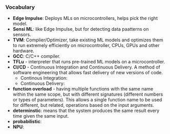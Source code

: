 ### Vocabulary
- **Edge Impulse**: Deploys MLs on microcontrollers, helps pick the right model.
- **Sensi ML**: like Edge Impulse, but for detecting data paatterns on sensors.
- **TVM**: Complier/Optimizer, take existing ML models and optimizes them to run extremely efficiently on microcontroller, CPUs, GPUs and other hardware.
- **GCC**: C/C++ compiler.
- **TFLu** - interpreter that runs pre-trained ML models on a microcontroller.
- **CI/CD** - Continuous Integration and Continuous Delivery. A method of software engineering that allows fast delivery of new versions of code.
    - Continous Integration:
    - Continuous Delivery:
- **function overload** - having multiple functions with the same name within the same scope, but with different signatures (different numbers or types of parameters). This allows a single function name to be used for different, but related, operations based on the input arguments. 
- **determinstic**: means that the system produces the same result every time given the same input.
- **probabilistic**:
- **NPU**:
